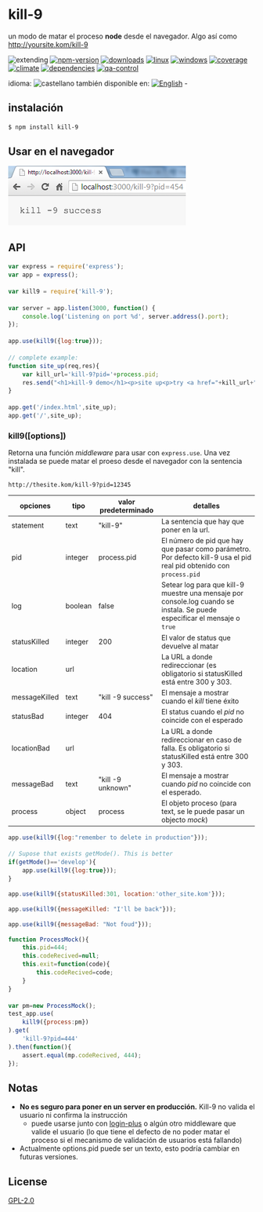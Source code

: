 <!--multilang v0 es:LEEME.md en:README.md  -->
# kill-9
<!--lang:es-->
un modo de matar el proceso **node** desde el navegador. Algo así como http://yoursite.kom/kill-9

<!--lang:en--]
a way to kill node process from client navigator. Something like http://yoursite.kom/kill-9

[!--lang:*-->

<!-- cucardas -->
![extending](https://img.shields.io/badge/stability-extending-orange.svg)
[![npm-version](https://img.shields.io/npm/v/kill-9.svg)](https://npmjs.org/package/kill-9)
[![downloads](https://img.shields.io/npm/dm/kill-9.svg)](https://npmjs.org/package/kill-9)
[![linux](https://img.shields.io/travis/codenautas/kill-9/master.svg)](https://travis-ci.org/codenautas/kill-9)
[![windows](https://ci.appveyor.com/api/projects/status/github/codenautas/kill-9?svg=true)](https://ci.appveyor.com/project/codenautas/kill-9)
[![coverage](https://img.shields.io/coveralls/codenautas/kill-9/master.svg)](https://coveralls.io/r/codenautas/kill-9)
[![climate](https://img.shields.io/codeclimate/github/codenautas/kill-9.svg)](https://codeclimate.com/github/codenautas/kill-9)
[![dependencies](https://img.shields.io/david/codenautas/kill-9.svg)](https://david-dm.org/codenautas/kill-9)
[![qa-control](http://codenautas.com/github/codenautas/kill-9.svg)](http://codenautas.com/github/codenautas/kill-9)

<!--multilang buttons-->

idioma: ![castellano](https://raw.githubusercontent.com/codenautas/multilang/master/img/lang-es.png)
también disponible en: 
[![English](https://raw.githubusercontent.com/codenautas/multilang/master/img/lang-en.png)](README.md) - 

<!--lang:es-->

## instalación

<!--lang:en--]
## Install

[!--lang:*-->
```sh
$ npm install kill-9
```

<!--lang:es-->

## Usar en el navegador

<!--lang:en--]
## Use it in the client navigator

[!--lang:*-->
![use kill-9 as a url in the navigator](docs/chromeKill-9.png)

## API

```js
var express = require('express');
var app = express();

var kill9 = require('kill-9');

var server = app.listen(3000, function() {
    console.log('Listening on port %d', server.address().port);
});

app.use(kill9({log:true}));

// complete example: 
function site_up(req,res){
    var kill_url='kill-9?pid='+process.pid;
    res.send("<h1>kill-9 demo</h1><p>site up<p>try <a href="+kill_url+">"+kill_url+"</a>");
}

app.get('/index.html',site_up);
app.get('/',site_up);
```

### kill9([options])

<!--lang:es-->

Retorna una función *middleware* para usar con `express.use`. 
Una vez instalada se puede matar el proeso desde el navegador con la sentencia "kill". 

<!--lang:en--]
Returns a function middleware to use with ``express.use``. 
Once installed you can kill the process typing "kill sentence" in the navigator.

### Example:

[!--lang:*-->
```url
http://thesite.kom/kill-9?pid=12345
```
<!--lang:es-->

opciones  | tipo    | valor predeterminado       | detalles
----------|---------|-------------|-------------------------
statement | text    | "kill-9"    | La sentencia que hay que poner en la url. 
pid       | integer | process.pid | El número de pid que hay que pasar como parámetro. Por defecto kill-9 usa el pid real pid obtenido con ``process.pid``
log       | boolean | false       | Setear log para que kill-9 muestre una mensaje por console.log cuando se instala. Se puede especificar el mensaje o `true`
statusKilled  | integer | 200           | El valor de status que devuelve al matar
location      | url     |               | La URL a donde redireccionar (es obligatorio si statusKilled está entre 300 y 303. 
messageKilled | text    | "kill -9 success" | El mensaje a mostrar cuando el *kill* tiene éxito
statusBad     | integer | 404               | El status cuando el *pid* no coincide con el esperado
locationBad   | url     |                   | La URL a donde redireccionar en caso de falla. Es obligatorio si statusKilled está entre 300 y 303. 
messageBad    | text    | "kill -9 unknown" | El mensaje a mostrar cuando *pid* no coincide con el esperado.
process       | object  | process           | El objeto proceso (para text, se le puede pasar un objecto *mock*)

<!--lang:en--]

option        | type    | default value | details
--------------|---------|---------------|-------------------------
statement     | text    | "kill-9"      | The statement that you must type in the url. 
pid           | integer | process.pid   | The pid value that you must pass in the pid parameter. By default kill-9 uses the real pid obteined from ``pid`` property of ``process`` object: ``process.pid``
log           | boolean | false         | If log is set kill-9 show a console.log when it is installed. You can send true or a message.
statusKilled  | integer | 200           | The status sent in the response for the case of success.
location      | url     |               | The location for a redirect. This is mandatory if statusKilled between 300 and 303. 
messageKilled | text    | "kill -9 success" | The message to display in successful kills. 
statusBad     | integer | 404               | The status sent when the pid doesn't match.
locationBad   | url     |                   | The location for a redirect. This is mandatory if statusKilled between 300 and 303. 
messageBad    | text    | "kill -9 unknown" | The message to display when when the pid doesn't match.
process       | object  | process           | The process option is for test purpose. You can pass a *mock object*. 
 
[!--lang:*-->

```js
app.use(kill9({log:"remember to delete in production"}));

// Supose that exists getMode(). This is better
if(getMode()=='develop'){
    app.use(kill9({log:true}));
}
```

```js
app.use(kill9({statusKilled:301, location:'other_site.kom'}));
```

```js
app.use(kill9({messageKilled: "I'll be back"}));
```

```js
app.use(kill9({messageBad: "Not foud"}));
```

```js
function ProcessMock(){
    this.pid=444;
    this.codeRecived=null;
    this.exit=function(code){
        this.codeRecived=code;
    }
}

var pm=new ProcessMock();
test_app.use(
    kill9({process:pm})
).get(
    'kill-9?pid=444'
).then(function(){
    assert.equal(mp.codeRecived, 444);
});
```
<!--lang:es-->

## Notas

 + **No es seguro para poner en un server en producción.** Kill-9 no valida el usuario ni confirma la instrucción
   + puede usarse junto con [login-plus](npmjs.org/package/login-plus) o algún otro middleware que valide el usuario (lo que tiene el defecto de no poder matar el proceso si el mecanismo de validación de usuarios está fallando)
 + Actualmente options.pid puede ser un texto, esto podría cambiar en futuras versiones. 
 
<!--lang:en--]

## Notes

 + **This is not secure in production servers. Use it only in developer servers**. Kill-9 lacks of password or validate user or any way for confirm legal use.
 + Actually options.pid can be a text, but I don't know if this will change in the future. 

[!--lang:*-->
 
## License

[GPL-2.0](LICENSE)


